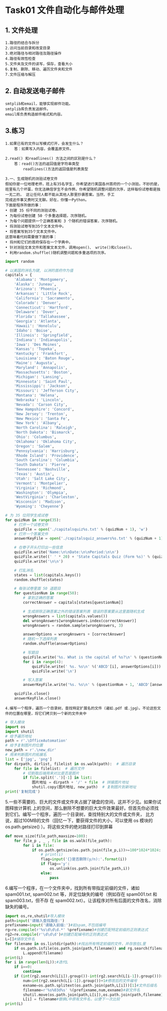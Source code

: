# Task01 文件自动化与邮件处理
## 1. 文件处理
    1.路径的结合与拆分
    2.访问当前目录和改变目录
    3.绝对路径与相对路径及路径操作
    4.路径有效性检查
    5.文件夹及文件的读写，保存，查看大小
    6.复制、删除、移动、遍历文件夹和文件
    7.文件压缩与解压
## 2. 自动发送电子邮件
    smtplib和email，能够实现邮件功能。
    smtplib库负责发送邮件。
    email库负责构造邮件格式和内容。

## 3.练习
    1.如果已有的文件以写模式打开，会发生什么？
        答：如果写入内容，会覆盖原文件。

    2.read() 和readlines() 方法之间的区别是什么？
        答：read()方法的返回值是字符串类型
            readlines()方法的返回值是列表类型
    
    3.一、生成随机的测验试卷文件
    假如你是一位地理老师，班上有35名学生，你希望进行美国各州首府的一个小测验。不妙的是，班里有几个坏蛋，你无法确信学生不会作弊。你希望随机调整问题的次序，这样每份试卷都是独一无二的， 这让任何人都不能从其他人那里抄袭答案。当然，手工
    完成这件事又费时又无聊。好在，你懂一Python。
    下面是程序所做的事：
    • 创建 35 份不同的测验试卷。
    • 为每份试卷创建 50 个多重选择题，次序随机。
    • 为每个问题提供一个正确答案和 3 个随机的错误答案，次序随机。
    • 将测验试卷写到35个文本文件中。
    • 将答案写到35个文本文件中。
    这意味着代码需要做下面的事：
    • 将州和它们的首府保存在一个字典中。
    • 针对测验文本文件和答案文本文件，调用open()、 write()和close()。
    • 利用random.shuffle()随机调整问题和多重选项的次序。
```python
import random

# 以美国的洲名为键, 以洲的首府作为值
capitals = {
    'Alabama': 'Montgomery',
    'Alaska': 'Juneau',
    'Arizona': 'Phoenix',
    'Arkansas': 'Little Rock',
    'California': 'Sacramento',
    'Colorado': 'Denver',
    'Connecticut': 'Hartford',
    'Delaware': 'Dover',
    'Florida': 'Tallahassee',
    'Georgia': 'Atlanta',
    'Hawaii': 'Honolulu',
    'Idaho': 'Boise',
    'Illinois': 'Springfield',
    'Indiana': 'Indianapolis',
    'Iowa': 'Des Moines',
    'Kansas': 'Topeka',
    'Kentucky': 'Frankfort',
    'Louisiana': 'Baton Rouge',
    'Maine': 'Augusta',
    'Maryland': 'Annapolis',
    'Massachusetts': 'Boston',
    'Michigan': 'Lansing',
    'Minnesota': 'Saint Paul',
    'Mississippi': 'Jackson',
    'Missouri': 'Jefferson City',
    'Montana': 'Helena',
    'Nebraska': 'Lincoln',
    'Nevada': 'Carson City',
    'New Hampshire': 'Concord',
    'New Jersey': 'Trenton',
    'New Mexico': 'Santa Fe',
    'New York': 'Albany',
    'North Carolina': 'Raleigh',
    'North Dakota': 'Bismarck',
    'Ohio': 'Columbus',
    'Oklahoma': 'Oklahoma City',
    'Oregon': 'Salem',
    'Pennsylvania': 'Harrisburg',
    'Rhode Island': 'Providence',
    'South Carolina': 'Columbia',
    'South Dakota': 'Pierre',
    'Tennessee': 'Nashville',
    'Texas': 'Austin',
    'Utah': 'Salt Lake City',
    'Vermont': 'Montpelier',
    'Virginia': 'Richmond',
    'Washington': 'Olympia',
    'WestVirginia': 'Charleston',
    'Wisconsin': 'Madison',
    'Wyoming': 'Cheyenne'}

# 为 35 位同学生成试卷
for quizNum in range(35):
    # 打开一个试卷文件
    quizFile = open('./capitalsquiz%s.txt' % (quizNum + 1), 'w')
    # 打开一个答案文件
    answerKeyFile = open('./capitalsquiz_answers%s.txt' % (quizNum + 1), 'w')

    # 在卷子开头打印出一些信息
    quizFile.write('Name:\n\nDate:\n\nPeriod:\n\n')
    quizFile.write((' ' * 20) + 'State Capitals Quiz (Form %s)' % (quizNum + 1))
    quizFile.write('\n\n')

    # 打乱洲名
    states = list(capitals.keys())
    random.shuffle(states)

    # 每张试卷里面 50 道题目
    for questionNum in range(50):
        # 拿到正确的答案
        correctAnswer = capitals[states[questionNum]]

        # 生成排除正确答案之外的错误答案列表 错误的答案要从这里面随机生成
        wrongAnswers = list(capitals.values())
        del wrongAnswers[wrongAnswers.index(correctAnswer)]
        wrongAnswers = random.sample(wrongAnswers, 3)

        answerOptions = wrongAnswers + [correctAnswer]
        # 随机一下选择列表
        random.shuffle(answerOptions)

        # 写题目
        quizFile.write('%s. What is the capital of %s?\n' % (questionNum + 1, states[questionNum]))
        for i in range(4):
            quizFile.write(' %s. %s\n' %('ABCD'[i], answerOptions[i]))
            quizFile.write('\n')

        # 写入答案
        answerKeyFile.write('%s. %s\n' % (questionNum + 1, 'ABCD'[answerOptions.index(correctAnswer)]))

    quizFile.close()
    answerKeyFile.close()
```
    4.编写一个程序，遍历一个目录树，查找特定扩展名的文件（诸如.pdf 或.jpg）。不论这些文件的位置在哪里，将它们拷贝到一个新的文件夹中
```PYTHON
# 导入模块
import os
import shutil
# 给予遍历地址
path = r'.\OfficeAutomation'  
# 给予复制图片的位置
new_path = r'.\new_dir'  
# 用来判断图片的拓展名
list = ['jpg', 'png']  
for dirpath, dirlist, filelist in os.walk(path):  # 遍历目录
    for file in filelist:  # 遍历文件
        # 切割取后端用来对比是否是图片
        if file.split('.')[-1] in list:  
            图片地址 = dirpath + '/' + file  # 拼接图片地址
            shutil.copy(图片地址, new_path)  # 复制图片到新地址
print('复制完成')
```
5.一些不需要的、巨大的文件或文件夹占据了硬盘的空间，这并不少见。如果你试图释放计算机
上的空间，那么删除不想要的巨大文件效果最好。但首先你必须找到它们。编写一个程序，遍历一个目录树，查找特别大的文件或文件夹， 比方说，超过100MB的文件（回忆一下，要获得文件的大小，可以使用 os 模块的 os.path.getsize() ）。将这些文件的绝对路径打印到屏幕
```python
def move_size(file_path,maxsize=100):
	for file_p , _ , file in os.walk(file_path):
		for i in file:
			if os.path.getsize(os.path.join(file_p,i))>=100*1024*1024:
				# print(i)
				flag=input('{}是否删除(y/n):'.format(i))
				if flag=='y':
					os.unlink(os.path.join(file_path,i))
				else:
					pass
```
6.编写一个程序，在一个文件夹中，找到所有带指定前缀的文件，诸如 spam001.txt, spam002.txt 等，并定位缺失的编号（例如存在 spam001.txt 和 spam003.txt，但不存 在 spam002.txt）。让该程序对所有后面的文件改名，消除缺失的编号。
```python
import os,re,shutil#导入模块
path=input('请输入查找路径:')
prefixname=input('请输入前缀:')#如spam,不包括编号
rg=re.compile(r'%s\d\d\d.*' %prefixname)#创建匹配特定前缀的正则表达式
rg2=re.compile(r'\d\d\d')#创建匹配编号的正则表达式
L=[]#储存文件名
for filename in os.listdir(path):#找出所有特定前缀的文件，并存放在L里
    if os.path.isfile(os.path.join(path,filename)) and rg.search(filename):
        L.append(filename)
print(L)
for i in range(len(L)):#迭代L
    if i==0:
        continue
    if (int(rg2.search(L[i]).group())-int(rg2.search(L[i-1]).group()))>1:#判断是否有编号缺失
        num=int(rg2.search(L[i-1]).group())+1#修改后的文件编号
        exname=os.path.splitext(os.path.join(path,L[i]))[1]#文件后缀名
        filename=r'%s%03d%s' %(prefixname,num,exname)#新文件名
        shutil.move(os.path.join(path,L[i]),os.path.join(path,filename))#则重命名文件
        L[i] = filename#替换L中原有文件名，以便下一次比较
print(L)
```

